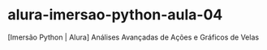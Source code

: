 # alura-imersao-python-aula-04
[Imersão Python | Alura] Análises Avançadas de Ações e Gráficos de Velas
